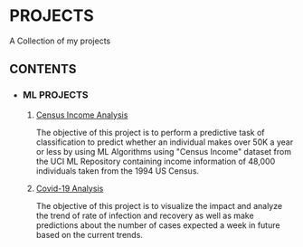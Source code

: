 # PROJECTS
A Collection of my projects

## CONTENTS

* ### ML PROJECTS
  1. [Census Income Analysis](https://github.com/kavithasenthil25/PROJECTS/blob/main/Census%20Income%20project.ipynb)

      The objective of this project is to perform a predictive task of classification to predict whether an individual makes over 50K a year or less by using ML Algorithms using "Census Income" dataset from the UCI ML Repository containing income information of 48,000 
      individuals taken from the 1994 US Census.
 
  3. [Covid-19 Analysis](https://github.com/kavithasenthil25/PROJECTS/blob/main/Covid19%20project.ipynb)

      The objective of this project is to visualize the impact and analyze the trend of rate of infection and recovery as well as make predictions about the number of cases expected a week in future based on the current trends.
 

  
